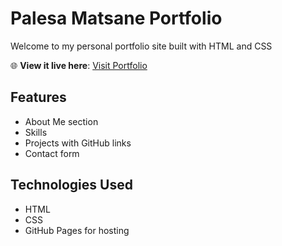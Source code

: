 # Palesa Matsane Portfolio

Welcome to my personal portfolio site built with HTML and CSS

🌐 **View it live here**: [Visit Portfolio]( https://palesa890.github.io/)

## Features
- About Me section
- Skills
- Projects with GitHub links
- Contact form

## Technologies Used
- HTML
- CSS
- GitHub Pages for hosting
